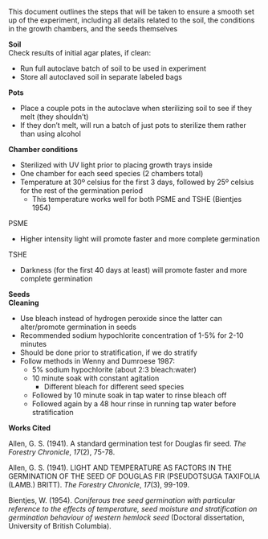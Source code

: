 This document outlines the steps that will be taken to ensure a smooth set up of the experiment, including all details related to the soil, the conditions in the growth chambers, and the seeds themselves

**Soil**  
Check results of initial agar plates, if clean:

- Run full autoclave batch of soil to be used in experiment   
- Store all autoclaved soil in separate labeled bags

**Pots**

- Place a couple pots in the autoclave when sterilizing soil to see if they melt (they shouldn’t)  
- If they don’t melt, will run a batch of just pots to sterilize them rather than using alcohol

**Chamber conditions**

- Sterilized with UV light prior to placing growth trays inside  
- One chamber for each seed species (2 chambers total)  
- Temperature at 30º celsius for the first 3 days, followed by 25º celsius for the rest of the germination period   
  - This temperature works well for both PSME and TSHE (Bientjes 1954\)

PSME

- Higher intensity light will promote faster and more complete germination

TSHE

- Darkness (for the first 40 days at least) will promote faster and more complete germination

**Seeds**  
**Cleaning**

- Use bleach instead of hydrogen peroxide since the latter can alter/promote germination in seeds  
- Recommended sodium hypochlorite concentration of 1-5% for 2-10 minutes   
- Should be done prior to stratification, if we do stratify  
- Follow methods in Wenny and Dumroese 1987:  
  - 5% sodium hypochlorite (about 2:3 bleach:water)  
  - 10 minute soak with constant agitation  
    - Different bleach for different seed species  
  - Followed by 10 minute soak in tap water to rinse bleach off  
  - Followed again by a 48 hour rinse in running tap water before stratification

**Works Cited**

Allen, G. S. (1941). A standard germination test for Douglas fir seed. *The Forestry Chronicle*, *17*(2), 75-78.

Allen, G. S. (1941). LIGHT AND TEMPERATURE AS FACTORS IN THE GERMINATION OF THE SEED OF DOUGLAS FIR (PSEUDOTSUGA TAXIFOLIA (LAMB.) BRITT). *The Forestry Chronicle*, *17*(3), 99-109.

Bientjes, W. (1954). *Coniferous tree seed germination with particular reference to the effects of temperature, seed moisture and stratification on germination behaviour of western hemlock seed* (Doctoral dissertation, University of British Columbia).
